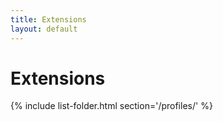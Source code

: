 ```yaml
---
title: Extensions
layout: default
---
```


# Extensions
{% include list-folder.html section='/profiles/' %}
